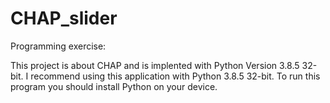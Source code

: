 # CHAP_slider
Programming exercise:

This project is about CHAP and is implented with Python Version 3.8.5 32-bit. 
I recommend using this application with Python 3.8.5 32-bit.
To run this program you should install Python on your device.
